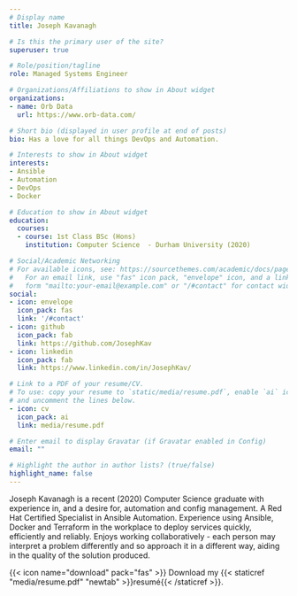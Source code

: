 ```yaml
---
# Display name
title: Joseph Kavanagh

# Is this the primary user of the site?
superuser: true

# Role/position/tagline
role: Managed Systems Engineer

# Organizations/Affiliations to show in About widget
organizations:
- name: Orb Data
  url: https://www.orb-data.com/

# Short bio (displayed in user profile at end of posts)
bio: Has a love for all things DevOps and Automation.

# Interests to show in About widget
interests:
- Ansible
- Automation
- DevOps
- Docker

# Education to show in About widget
education:
  courses:
  - course: 1st Class BSc (Hons)
    institution: Computer Science  - Durham University (2020)

# Social/Academic Networking
# For available icons, see: https://sourcethemes.com/academic/docs/page-builder/#icons
#   For an email link, use "fas" icon pack, "envelope" icon, and a link in the
#   form "mailto:your-email@example.com" or "/#contact" for contact widget.
social:
- icon: envelope
  icon_pack: fas
  link: '/#contact'
- icon: github
  icon_pack: fab
  link: https://github.com/JosephKav
- icon: linkedin
  icon_pack: fab
  link: https://www.linkedin.com/in/JosephKav/

# Link to a PDF of your resume/CV.
# To use: copy your resume to `static/media/resume.pdf`, enable `ai` icons in `params.toml`, 
# and uncomment the lines below.
- icon: cv
  icon_pack: ai
  link: media/resume.pdf

# Enter email to display Gravatar (if Gravatar enabled in Config)
email: ""

# Highlight the author in author lists? (true/false)
highlight_name: false
---
```


Joseph Kavanagh is a recent (2020) Computer Science graduate with experience in, and a desire for, automation and config management. A Red Hat Certified Specialist in Ansible Automation. Experience using Ansible, Docker and Terraform in the workplace to deploy services quickly, efficiently and reliably. Enjoys working collaboratively - each person may interpret a problem differently and so approach it in a different way, aiding in the quality of the solution produced.

{{< icon name="download" pack="fas" >}} Download my {{< staticref "media/resume.pdf" "newtab" >}}resumé{{< /staticref >}}.
